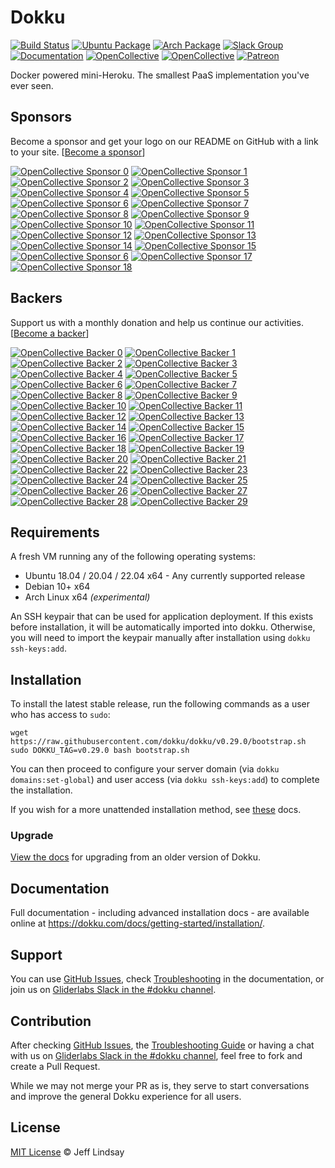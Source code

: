 # Dokku

[![Build Status](https://github.com/dokku/dokku/workflows/CI/badge.svg)](https://github.com/dokku/dokku/actions?query=workflow%3ACI)
[![Ubuntu Package](https://img.shields.io/badge/package-ubuntu-brightgreen.svg?style=flat-square "Ubuntu Package")](https://packagecloud.io/dokku/dokku)
[![Arch Package](https://img.shields.io/badge/package-arch-brightgreen.svg?style=flat-square "Arch Package")](https://aur.archlinux.org/packages/dokku/)
[![Slack Group](https://img.shields.io/badge/irc-slack-blue.svg?style=flat-square "Slack Group")](https://slack.dokku.com/)
[![Documentation](https://img.shields.io/badge/docs-site-blue.svg?style=flat-square "Site")](https://dokku.com/docs/getting-started/installation/)
[![OpenCollective](https://opencollective.com/dokku/sponsors/badge.svg?style=flat-square)](#sponsors)
[![OpenCollective](https://opencollective.com/dokku/backers/badge.svg?style=flat-square)](#backers)
[![Patreon](https://img.shields.io/badge/patreon-donate-green.svg?style=flat-square)](https://www.patreon.com/dokku/)

Docker powered mini-Heroku. The smallest PaaS implementation you've ever seen.

## Sponsors

Become a sponsor and get your logo on our README on GitHub with a link to your site. [[Become a sponsor](https://opencollective.com/dokku#sponsor)]

[![OpenCollective Sponsor 0](https://opencollective.com/dokku/sponsor/0/avatar.svg)](https://opencollective.com/dokku/sponsor/0/website)
[![OpenCollective Sponsor 1](https://opencollective.com/dokku/sponsor/1/avatar.svg)](https://opencollective.com/dokku/sponsor/1/website)
[![OpenCollective Sponsor 2](https://opencollective.com/dokku/sponsor/2/avatar.svg)](https://opencollective.com/dokku/sponsor/2/website)
[![OpenCollective Sponsor 3](https://opencollective.com/dokku/sponsor/3/avatar.svg)](https://opencollective.com/dokku/sponsor/3/website)
[![OpenCollective Sponsor 4](https://opencollective.com/dokku/sponsor/4/avatar.svg)](https://opencollective.com/dokku/sponsor/4/website)
[![OpenCollective Sponsor 5](https://opencollective.com/dokku/sponsor/5/avatar.svg)](https://opencollective.com/dokku/sponsor/5/website)
[![OpenCollective Sponsor 6](https://opencollective.com/dokku/sponsor/6/avatar.svg)](https://opencollective.com/dokku/sponsor/6/website)
[![OpenCollective Sponsor 7](https://opencollective.com/dokku/sponsor/7/avatar.svg)](https://opencollective.com/dokku/sponsor/7/website)
[![OpenCollective Sponsor 8](https://opencollective.com/dokku/sponsor/8/avatar.svg)](https://opencollective.com/dokku/sponsor/8/website)
[![OpenCollective Sponsor 9](https://opencollective.com/dokku/sponsor/9/avatar.svg)](https://opencollective.com/dokku/sponsor/9/website)
[![OpenCollective Sponsor 10](https://opencollective.com/dokku/sponsor/10/avatar.svg)](https://opencollective.com/dokku/sponsor/10/website)
[![OpenCollective Sponsor 11](https://opencollective.com/dokku/sponsor/11/avatar.svg)](https://opencollective.com/dokku/sponsor/11/website)
[![OpenCollective Sponsor 12](https://opencollective.com/dokku/sponsor/12/avatar.svg)](https://opencollective.com/dokku/sponsor/12/website)
[![OpenCollective Sponsor 13](https://opencollective.com/dokku/sponsor/13/avatar.svg)](https://opencollective.com/dokku/sponsor/13/website)
[![OpenCollective Sponsor 14](https://opencollective.com/dokku/sponsor/14/avatar.svg)](https://opencollective.com/dokku/sponsor/14/website)
[![OpenCollective Sponsor 15](https://opencollective.com/dokku/sponsor/15/avatar.svg)](https://opencollective.com/dokku/sponsor/5/website)
[![OpenCollective Sponsor 6](https://opencollective.com/dokku/sponsor/16/avatar.svg)](https://opencollective.com/dokku/sponsor/16/website)
[![OpenCollective Sponsor 17](https://opencollective.com/dokku/sponsor/17/avatar.svg)](https://opencollective.com/dokku/sponsor/17/website)
[![OpenCollective Sponsor 18](https://opencollective.com/dokku/sponsor/18/avatar.svg)](https://opencollective.com/dokku/sponsor/18/website)

## Backers

Support us with a monthly donation and help us continue our activities. [[Become a backer](https://opencollective.com/dokku#backer)]

[![OpenCollective Backer 0](https://opencollective.com/dokku/backer/0/avatar.svg)](https://opencollective.com/dokku/backer/0/website)
[![OpenCollective Backer 1](https://opencollective.com/dokku/backer/1/avatar.svg)](https://opencollective.com/dokku/backer/1/website)
[![OpenCollective Backer 2](https://opencollective.com/dokku/backer/2/avatar.svg)](https://opencollective.com/dokku/backer/2/website)
[![OpenCollective Backer 3](https://opencollective.com/dokku/backer/3/avatar.svg)](https://opencollective.com/dokku/backer/3/website)
[![OpenCollective Backer 4](https://opencollective.com/dokku/backer/4/avatar.svg)](https://opencollective.com/dokku/backer/4/website)
[![OpenCollective Backer 5](https://opencollective.com/dokku/backer/5/avatar.svg)](https://opencollective.com/dokku/backer/5/website)
[![OpenCollective Backer 6](https://opencollective.com/dokku/backer/6/avatar.svg)](https://opencollective.com/dokku/backer/6/website)
[![OpenCollective Backer 7](https://opencollective.com/dokku/backer/7/avatar.svg)](https://opencollective.com/dokku/backer/7/website)
[![OpenCollective Backer 8](https://opencollective.com/dokku/backer/8/avatar.svg)](https://opencollective.com/dokku/backer/8/website)
[![OpenCollective Backer 9](https://opencollective.com/dokku/backer/9/avatar.svg)](https://opencollective.com/dokku/backer/9/website)
[![OpenCollective Backer 10](https://opencollective.com/dokku/backer/10/avatar.svg)](https://opencollective.com/dokku/backer/10/website)
[![OpenCollective Backer 11](https://opencollective.com/dokku/backer/11/avatar.svg)](https://opencollective.com/dokku/backer/11/website)
[![OpenCollective Backer 12](https://opencollective.com/dokku/backer/12/avatar.svg)](https://opencollective.com/dokku/backer/12/website)
[![OpenCollective Backer 13](https://opencollective.com/dokku/backer/13/avatar.svg)](https://opencollective.com/dokku/backer/13/website)
[![OpenCollective Backer 14](https://opencollective.com/dokku/backer/14/avatar.svg)](https://opencollective.com/dokku/backer/14/website)
[![OpenCollective Backer 15](https://opencollective.com/dokku/backer/15/avatar.svg)](https://opencollective.com/dokku/backer/15/website)
[![OpenCollective Backer 16](https://opencollective.com/dokku/backer/16/avatar.svg)](https://opencollective.com/dokku/backer/16/website)
[![OpenCollective Backer 17](https://opencollective.com/dokku/backer/17/avatar.svg)](https://opencollective.com/dokku/backer/17/website)
[![OpenCollective Backer 18](https://opencollective.com/dokku/backer/18/avatar.svg)](https://opencollective.com/dokku/backer/18/website)
[![OpenCollective Backer 19](https://opencollective.com/dokku/backer/19/avatar.svg)](https://opencollective.com/dokku/backer/19/website)
[![OpenCollective Backer 20](https://opencollective.com/dokku/backer/20/avatar.svg)](https://opencollective.com/dokku/backer/20/website)
[![OpenCollective Backer 21](https://opencollective.com/dokku/backer/21/avatar.svg)](https://opencollective.com/dokku/backer/21/website)
[![OpenCollective Backer 22](https://opencollective.com/dokku/backer/22/avatar.svg)](https://opencollective.com/dokku/backer/22/website)
[![OpenCollective Backer 23](https://opencollective.com/dokku/backer/23/avatar.svg)](https://opencollective.com/dokku/backer/23/website)
[![OpenCollective Backer 24](https://opencollective.com/dokku/backer/24/avatar.svg)](https://opencollective.com/dokku/backer/24/website)
[![OpenCollective Backer 25](https://opencollective.com/dokku/backer/25/avatar.svg)](https://opencollective.com/dokku/backer/25/website)
[![OpenCollective Backer 26](https://opencollective.com/dokku/backer/26/avatar.svg)](https://opencollective.com/dokku/backer/26/website)
[![OpenCollective Backer 27](https://opencollective.com/dokku/backer/27/avatar.svg)](https://opencollective.com/dokku/backer/27/website)
[![OpenCollective Backer 28](https://opencollective.com/dokku/backer/28/avatar.svg)](https://opencollective.com/dokku/backer/28/website)
[![OpenCollective Backer 29](https://opencollective.com/dokku/backer/29/avatar.svg)](https://opencollective.com/dokku/backer/29/website)

## Requirements

A fresh VM running any of the following operating systems:

- Ubuntu 18.04 / 20.04 / 22.04 x64 - Any currently supported release
- Debian 10+ x64
- Arch Linux x64 *(experimental)*

An SSH keypair that can be used for application deployment. If this exists before installation, it will be automatically imported into dokku.
Otherwise, you will need to import the keypair manually after installation using `dokku ssh-keys:add`.

## Installation

To install the latest stable release, run the following commands as a user who has access to `sudo`:

```shell
wget https://raw.githubusercontent.com/dokku/dokku/v0.29.0/bootstrap.sh
sudo DOKKU_TAG=v0.29.0 bash bootstrap.sh
```

You can then proceed to configure your server domain (via `dokku domains:set-global`) and user access (via `dokku ssh-keys:add`) to complete the installation.

If you wish for a more unattended installation method, see [these](https://dokku.com/docs/getting-started/install/debian/#unattended-installation) docs.

### Upgrade

[View the docs](https://dokku.com/docs/getting-started/upgrading/) for upgrading from an older version of Dokku.

## Documentation

Full documentation - including advanced installation docs - are available online at <https://dokku.com/docs/getting-started/installation/>.

## Support

You can use [GitHub Issues](https://github.com/dokku/dokku/issues), check [Troubleshooting](https://dokku.com/docs/getting-started/troubleshooting/) in the documentation, or join us on [Gliderlabs Slack in the #dokku channel](https://slack.dokku.com/).

## Contribution

After checking [GitHub Issues](https://github.com/dokku/dokku/issues), the [Troubleshooting Guide](https://dokku.com/docs/getting-started/troubleshooting/) or having a chat with us on [Gliderlabs Slack in the #dokku channel](https://slack.dokku.com/), feel free to fork and create a Pull Request.

While we may not merge your PR as is, they serve to start conversations and improve the general Dokku experience for all users.

## License

[MIT License](https://github.com/dokku/dokku/blob/master/LICENSE) © Jeff Lindsay
